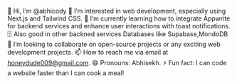 👋 Hi, I’m @abhicody
👀 I’m interested in web development, especially using Next.js and Tailwind CSS.
🌱 I’m currently learning how to integrate Appwrite for backend services and enhance user interactions with toast notifications.
🗄️ Also good in other backned services Databases like Supabase,MondoDB
💞️ I’m looking to collaborate on open-source projects or any exciting web development projects.
📫 How to reach me via email at honeydude009@gmail.com.
😄 Pronouns: Abhisekh.
⚡ Fun fact: I can code a website faster than I can cook a meal!

<!---
abhicody/abhicody is a ✨ special ✨ repository because its `README.md` (this file) appears on your GitHub profile.
You can click the Preview link to take a look at your changes.
--->
